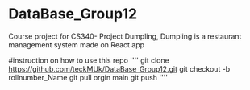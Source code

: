 # DataBase_Group12

Course project for CS340- Project Dumpling, Dumpling is a restaurant management system made on React app


#instruction on how to use this repo
''''
git clone https://github.com/teckMUk/DataBase_Group12.git
git checkout -b rollnumber_Name
git pull orgin main
git push
''''
